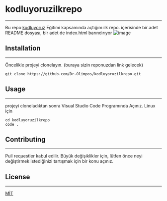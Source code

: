 # kodluyoruzilkrepo
-----------------------------------------
Bu repo [kodluyoruz](https://www.kodluyoruz.org) Eğitimi kapsamında açtığım ilk repo. içerisinde bir adet README dosyası, bir adet de index.html barındırıyor
![image](https://www.google.com/url?sa=i&url=https%3A%2F%2Fmedium.com%2F%40kodluyoruz&psig=AOvVaw2OiQr_mAU5m8h98zAtV9vz&ust=1647886926200000&source=images&cd=vfe&ved=0CAsQjRxqFwoTCMjY6aqn1fYCFQAAAAAdAAAAABAe)
## Installation
------------------------------------
Öncelikle projeyi clonelayın. (buraya sizin reponuzdan link gelecek)
 
 ```
 git clone https://github.com/Dr-Olimpos/kodluyoruzilkrepo.git
 ```

## Usage
-------------------------------
projeyi cloneladıktan sonra Visual Studio Code Programında Açınız.
Linux için
```
cd kodluyoruzilkrepo
code . 
```
## Contributing
---------------------------------
Pull requestler kabul edilir. Büyük değişiklikler için, lütfen önce neyi değiştirmek istediğinizi tartışmak için bir konu açınız.
## License
---------------------------------
[MİT](https://choosealicense.com/licenses/mit/)
